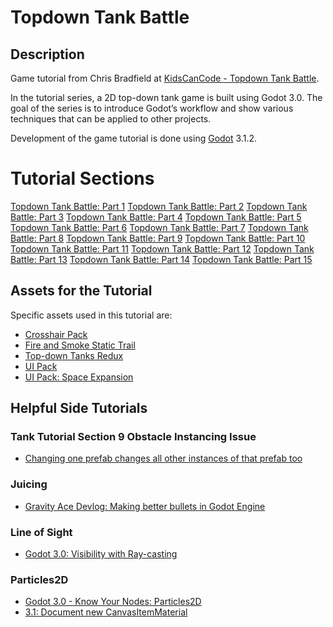 # Topdown Tank Battle

## Description
Game tutorial from Chris Bradfield at 
[KidsCanCode - Topdown Tank Battle](http://kidscancode.org/blog/2018/04/godot3_tanks_part1/). 

In the tutorial series, a 2D top-down tank game is built using Godot 3.0. The
goal of the series is to introduce Godot’s workflow and show various techniques
that can be applied to other projects.

Development of the game tutorial is done using
[Godot](https://godotengine.org/) 3.1.2.

# Tutorial Sections
[Topdown Tank Battle: Part 1](http://kidscancode.org/blog/2018/04/godot3_tanks_part1/)
[Topdown Tank Battle: Part 2](http://kidscancode.org/blog/2018/04/godot3_tanks_part2/)
[Topdown Tank Battle: Part 3](http://kidscancode.org/blog/2018/04/godot3_tanks_part3/)
[Topdown Tank Battle: Part 4](http://kidscancode.org/blog/2018/04/godot3_tanks_part4/)
[Topdown Tank Battle: Part 5](http://kidscancode.org/blog/2018/04/godot3_tanks_part5/)
[Topdown Tank Battle: Part 6](http://kidscancode.org/blog/2018/05/godot3_tanks_part6/)
[Topdown Tank Battle: Part 7](http://kidscancode.org/blog/2018/05/godot3_tanks_part7/)
[Topdown Tank Battle: Part 8](http://kidscancode.org/blog/2018/05/godot3_tanks_part8/)
[Topdown Tank Battle: Part 9](http://kidscancode.org/blog/2018/05/godot3_tanks_part9/)
[Topdown Tank Battle: Part 10](http://kidscancode.org/blog/2018/08/godot3_tanks_part10/)
[Topdown Tank Battle: Part 11](http://kidscancode.org/blog/2018/08/godot3_tanks_part11/)
[Topdown Tank Battle: Part 12](https://www.youtube.com/watch?v=inPGu3nFsdQ)
[Topdown Tank Battle: Part 13](https://www.youtube.com/watch?v=_yqgKsArOfI)
[Topdown Tank Battle: Part 14](https://www.youtube.com/watch?v=9sfgJe0BhNs)
[Topdown Tank Battle: Part 15](https://www.youtube.com/watch?v=DQygsmHABH8)

## Assets for the Tutorial
Specific assets used in this tutorial are: 

* [Crosshair Pack](https://www.kenney.nl/assets/crosshair-pack)
* [Fire and Smoke Static Trail](https://opengameart.org/content/fire-and-smoke-static-and-trail)
* [Top-down Tanks Redux](https://kenney.nl/assets/topdown-tanks-redux)
* [UI Pack](https://www.kenney.nl/assets/ui-pack)
* [UI Pack: Space Expansion](https://www.kenney.nl/assets/ui-pack-space-expansion)

## Helpful Side Tutorials

### Tank Tutorial Section 9 Obstacle Instancing Issue
* [Changing one prefab changes all other instances of that prefab too](https://gamedev.stackexchange.com/questions/90228/changing-one-prefab-changes-all-other-instances-of-that-prefab-too)

### Juicing
* [Gravity Ace Devlog: Making better bullets in Godot Engine](https://m.youtube.com/watch?v=Xj3rN8CzEEU&feature=youtu.be)

### Line of Sight
* [Godot 3.0: Visibility with Ray-casting](http://kidscancode.org/blog/2018/03/godot3_visibility_raycasts/)

### Particles2D
* [Godot 3.0 - Know Your Nodes: Particles2D](https://www.youtube.com/watch?v=awBfTnmgn7k)
* [3.1: Document new CanvasItemMaterial](https://github.com/godotengine/godot-docs/issues/2059)
